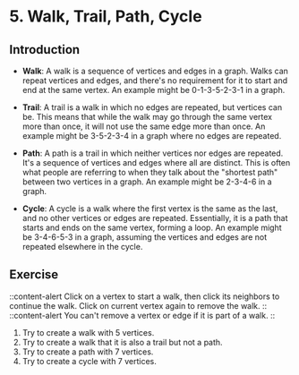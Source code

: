 # 5. Walk, Trail, Path, Cycle

## Introduction

- **Walk**: A walk is a sequence of vertices and edges in a graph. Walks can repeat vertices and edges, and there's no requirement for it to start and end at the same vertex. An example might be 0-1-3-5-2-3-1 in a graph.

- **Trail**: A trail is a walk in which no edges are repeated, but vertices can be. This means that while the walk may go through the same vertex more than once, it will not use the same edge more than once. An example might be 3-5-2-3-4 in a graph where no edges are repeated.

- **Path**: A path is a trail in which neither vertices nor edges are repeated. It's a sequence of vertices and edges where all are distinct. This is often what people are referring to when they talk about the "shortest path" between two vertices in a graph. An example might be 2-3-4-6 in a graph.

- **Cycle**: A cycle is a walk where the first vertex is the same as the last, and no other vertices or edges are repeated. Essentially, it is a path that starts and ends on the same vertex, forming a loop. An example might be 3-4-6-5-3 in a graph, assuming the vertices and edges are not repeated elsewhere in the cycle.

## Exercise

::content-alert
Click on a vertex to start a walk, then click its neighbors to continue the walk. Click on current vertex again to remove the walk.
::
::content-alert
You can't remove a vertex or edge if it is part of a walk.
::

1. Try to create a walk with 5 vertices.
2. Try to create a walk that it is also a trail but not a path.
3. Try to create a path with 7 vertices.
4. Try to create a cycle with 7 vertices.